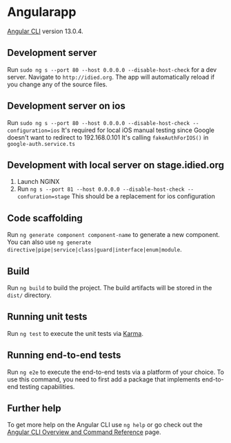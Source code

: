 # Angularapp

[Angular CLI](https://github.com/angular/angular-cli) version 13.0.4.

## Development server

Run `sudo ng s --port 80 --host 0.0.0.0 --disable-host-check` for a dev server. Navigate to `http://idied.org`. The app will automatically reload if you change any of the source files.

## Development server on ios

Run `sudo ng s --port 80 --host 0.0.0.0 --disable-host-check --configuration=ios`
It's required for local iOS manual testing since Google doesn't want to redirect to 192.168.0.101
It's calling `fakeAuthForIOS()` in `google-auth.service.ts`

## Development with local server on stage.idied.org
1. Launch NGINX
2. Run `ng s --port 81 --host 0.0.0.0 --disable-host-check --confuration=stage`
This should be a replacement for ios configuration

## Code scaffolding

Run `ng generate component component-name` to generate a new component. You can also use `ng generate directive|pipe|service|class|guard|interface|enum|module`.

## Build

Run `ng build` to build the project. The build artifacts will be stored in the `dist/` directory.

## Running unit tests

Run `ng test` to execute the unit tests via [Karma](https://karma-runner.github.io).

## Running end-to-end tests

Run `ng e2e` to execute the end-to-end tests via a platform of your choice. To use this command, you need to first add a package that implements end-to-end testing capabilities.

## Further help

To get more help on the Angular CLI use `ng help` or go check out the [Angular CLI Overview and Command Reference](https://angular.io/cli) page.
